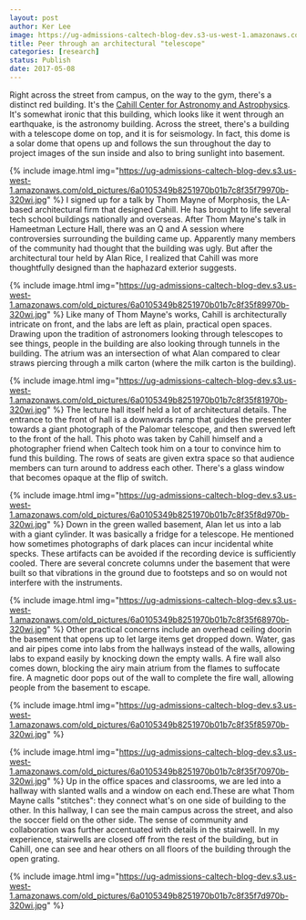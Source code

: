 ```yaml
---
layout: post
author: Ker Lee
image: https://ug-admissions-caltech-blog-dev.s3-us-west-1.amazonaws.com/old_pictures/caltech_as_it_happens/6a0105349b8251970b01b7c8f35f74970b.jpg
title: Peer through an architectural "telescope"
categories: [research]
status: Publish
date: 2017-05-08
---
```



Right across the street from campus, on the way to the gym, there's a distinct red building. It's the <a href="https://www.caltech.edu/news/caltechs-newest-shining-star-cahill-center-astronomy-and-astrophysics-1503">Cahill Center for Astronomy and Astrophysics</a>. It's somewhat ironic that this building, which looks like it went through an earthquake, is the astronomy building. Across the street, there's a building with a telescope dome on top, and it is for seismology. In fact, this dome is a solar dome that opens up and follows the sun throughout the day to project images of the sun inside and also to bring sunlight into basement.


{% include image.html img="https://ug-admissions-caltech-blog-dev.s3.us-west-1.amazonaws.com/old_pictures/6a0105349b8251970b01b7c8f35f79970b-320wi.jpg" %}
I signed up for a talk by Thom Mayne of Morphosis, the LA-based architectural firm that designed Cahill. He has brought to life several tech school buildings nationally and overseas. After Thom Mayne's talk in Hameetman Lecture Hall, there was an Q and A session where controversies surrounding the building came up. Apparently many members of the community had thought that the building was ugly. But after the architectural tour held by Alan Rice, I realized that Cahill was more thoughtfully designed than the haphazard exterior suggests.


{% include image.html img="https://ug-admissions-caltech-blog-dev.s3.us-west-1.amazonaws.com/old_pictures/6a0105349b8251970b01b7c8f35f89970b-320wi.jpg" %}
Like many of Thom Mayne's works, Cahill is architecturally intricate on front, and the labs are left as plain, practical open spaces. Drawing upon the tradition of astronomers looking through telescopes to see things, people in the building are also looking through tunnels in the building. The atrium was an intersection of what Alan compared to clear straws piercing through a milk carton (where the milk carton is the building).


{% include image.html img="https://ug-admissions-caltech-blog-dev.s3.us-west-1.amazonaws.com/old_pictures/6a0105349b8251970b01b7c8f35f81970b-320wi.jpg" %}
The lecture hall itself held a lot of architectural details. The entrance to the front of hall is a downwards ramp that guides the presenter towards a giant photograph of the Palomar telescope, and then swerved left to the front of the hall. This photo was taken by Cahill himself and a photographer friend when Caltech took him on a tour to convince him to fund this building. The rows of seats are given extra space so that audience members can turn around to address each other. There's a glass window that becomes opaque at the flip of switch.


{% include image.html img="https://ug-admissions-caltech-blog-dev.s3.us-west-1.amazonaws.com/old_pictures/6a0105349b8251970b01b7c8f35f8d970b-320wi.jpg" %}
Down in the green walled basement, Alan let us into a lab with a giant cylinder. It was basically a fridge for a telescope. He mentioned how sometimes photographs of dark places can incur incidental white specks. These artifacts can be avoided if the recording device is sufficiently cooled. There are several concrete columns under the basement that were built so that vibrations in the ground due to footsteps and so on would not interfere with the instruments.


{% include image.html img="https://ug-admissions-caltech-blog-dev.s3.us-west-1.amazonaws.com/old_pictures/6a0105349b8251970b01b7c8f35f68970b-320wi.jpg" %}
Other practical concerns include an overhead ceiling doorin the basement that opens up to let large items get dropped down. Water, gas and air pipes come into labs from the hallways instead of the walls, allowing labs to expand easily by knocking down the empty walls. A fire wall also comes down, blocking the airy main atrium from the flames to suffocate fire. A magnetic door pops out of the wall to complete the fire wall, allowing people from the basement to escape.


{% include image.html img="https://ug-admissions-caltech-blog-dev.s3.us-west-1.amazonaws.com/old_pictures/6a0105349b8251970b01b7c8f35f85970b-320wi.jpg" %}


{% include image.html img="https://ug-admissions-caltech-blog-dev.s3.us-west-1.amazonaws.com/old_pictures/6a0105349b8251970b01b7c8f35f70970b-320wi.jpg" %}
Up in the office spaces and classrooms, we are led into a hallway with slanted walls and a window on each end.These are what Thom Mayne calls "stitches": they connect what's on one side of building to the other. In this hallway, I can see the main campus across the street, and also the soccer field on the other side. The sense of community and collaboration was further accentuated with details in the stairwell. In my experience, stairwells are closed off from the rest of the building, but in Cahill, one can see and hear others on all floors of the building through the open grating.


{% include image.html img="https://ug-admissions-caltech-blog-dev.s3.us-west-1.amazonaws.com/old_pictures/6a0105349b8251970b01b7c8f35f7d970b-320wi.jpg" %}
